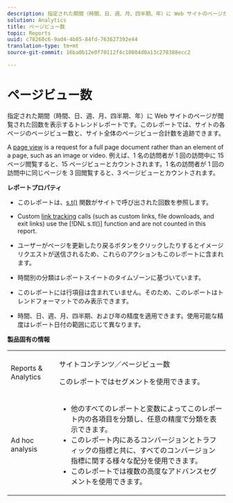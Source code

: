 ```yaml
---
description: 指定された期間（時間、日、週、月、四半期、年）に Web サイトのページが閲覧された回数を表示するトレンドレポートです。このレポートでは、サイトの各ページのページビュー数と、サイト全体のページビュー合計数を追跡できます。
solution: Analytics
title: ページビュー数
topic: Reports
uuid: c78260c6-9ad4-4b85-84fd-763627392e44
translation-type: tm+mt
source-git-commit: 16ba0b12e0f70112f4c10804d0a13c278388ecc2

---
```



# ページビュー数

指定された期間（時間、日、週、月、四半期、年）に Web サイトのページが閲覧された回数を表示するトレンドレポートです。このレポートでは、サイトの各ページのページビュー数と、サイト全体のページビュー合計数を追跡できます。

A [page view](/help/components/c-variables/c-metrics/metrics-page-view.md) is a request for a full page document rather than an element of a page, such as an image or video. 例えば、1 名の訪問者が 1 回の訪問中に 15 ページ閲覧すると、15 ページビューとカウントされます。1 名の訪問者が 1 回の訪問中に同じページを 3 回閲覧すると、3 ページビューとカウントされます。

**レポートプロパティ**

* このレポートは、[s.t()](https://marketing.adobe.com/resources/help/en_US/sc/implement/c_the_s.t(.html)function) 関数がサイトで呼び出された回数を参照します。
* Custom [link tracking](https://marketing.adobe.com/resources/help/en_US/sc/implement/c_linktracking.html) calls (such as custom links, file downloads, and exit links) use the [!DNL s.tl()] function and are not counted in this report.

* ユーザーがページを更新したり戻るボタンをクリックしたりするとイメージリクエストが送信されるため、これらのアクションもこのレポートに含まれます。
* 時間別の分類はレポートスイートのタイムゾーンに基づいています。
* このレポートには行項目は含まれていません。そのため、このレポートはトレンドフォーマットでのみ表示できます。
* 時間、日、週、月、四半期、および年の精度を適用できます。使用可能な精度はレポート日付の範囲に応じて異なります。

**製品固有の情報**

<table id="table_61F964F47D1D43508B271999F495F7F9"> 
 <tbody> 
  <tr> 
   <td colname="col1"> <p> Reports &amp; Analytics </p> </td> 
   <td colname="col2"> <p> <span class="uicontrol"> サイトコンテンツ</span>／<span class="uicontrol">ページビュー数</span> </p> <p>このレポートではセグメントを使用できます。 </p> </td> 
  </tr> 
  <tr> 
   <td colname="col1"> <p> Ad hoc analysis </p> </td> 
   <td colname="col2"> 
    <ul id="ul_DB66B8F9F6BF473A83EC7668F59776D0"> 
     <li id="li_D1CB486058F040859560D5BFDF3972EE"> 他のすべてのレポートと変数によってこのレポート内の各項目を分類し、任意の精度で分類を表示できます。 </li> 
     <li id="li_BAADA9ADDD6F47B08D129FD30CD8EF2E">このレポート内にあるコンバージョンとトラフィックの指標と共に、すべてのコンバージョン指標に関する様々な配分を使用できます。 </li> 
     <li id="li_3696CA6E0BD54305B3609CCC80F851BA">このレポートでは複数の高度なアドバンスセグメントを使用できます。 </li> 
    </ul> </td> 
  </tr> 
 </tbody> 
</table>


